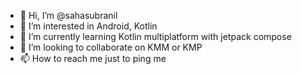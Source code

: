 - 👋 Hi, I’m @sahasubranil
- 👀 I’m interested in Android, Kotlin
- 🌱 I’m currently learning Kotlin multiplatform with jetpack compose
- 💞️ I’m looking to collaborate on KMM or KMP
- 📫 How to reach me just to ping me 

<!---
sahasubranil/sahasubranil is a ✨ special ✨ repository because its `README.md` (this file) appears on your GitHub profile.
You can click the Preview link to take a look at your changes.
--->
